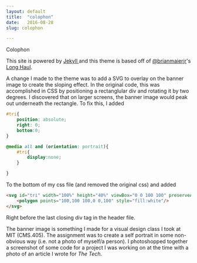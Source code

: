 ```yaml
---
layout: default
title:  "colophon"
date:   2016-08-28
slug: colophon

---
```

Colophon

This site is powered by <a href="http://jekyllrb.com">Jekyll </a> and this theme is based off of [@brianmaierjr](https://twitter.com/brianmaierjr)'s [Long Haul](https://github.com/brianmaierjr/long-haul). 

A change I made to the theme was to add a SVG to overlay on the banner image to create the sloping effect. In the original code, this was accomplished in CSS by positioning a rectanglular div and rotating it by two degrees. I discovered that on larger screens, the banner image would peak out underneath the rectangle. To fix this, I added

```css
#tri{
    position: absolute;
    right: 0;
    bottom:0;
}

@media all and (orientation: portrait){
    #tri{
        display:none;
    }

}
```

To the bottom of my css file (and removed the original css) and added

```html
<svg id="tri" width="100%" height="40%" viewBox="0 0 100 100" preserveAspectRatio="none">
    <polygon points="100,100 100,0 0,100" style="fill:white"/>
</svg>

```

Right before the last closing div tag in the header file. 


The banner image is something I made for a visual design class I took at MIT (CMS.405). The assignment was to create a self portrait in some non-obvious way (i.e. not a photo of myself/a person). I photoshopped together a screenshot of some code for a project I was working on at the time with a photo of an article I wrote for <i>The Tech</i>. 


